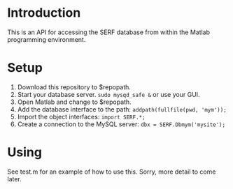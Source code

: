 # Introduction

This is an API for accessing the SERF database from within the Matlab
programming environment.

# Setup

1. Download this repository to $repopath.
2. Start your database server.
    `sudo mysqd_safe &` or use your GUI.
3. Open Matlab and change to $repopath.
4. Add the database interface to the path: `addpath(fullfile(pwd, 'mym'));`
5. Import the object interfaces: `import SERF.*;`
6. Create a connection to the MySQL server: `dbx = SERF.Dbmym('mysite');`

# Using

See test.m for an example of how to use this. Sorry, more detail to come later.